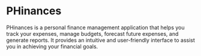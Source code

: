 # PHinances
PHinances is a personal finance management application that helps you track your expenses, manage budgets, forecast future expenses, and generate reports. It provides an intuitive and user-friendly interface to assist you in achieving your financial goals.
